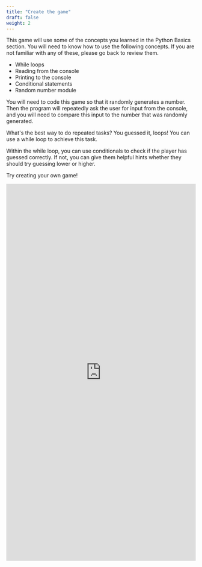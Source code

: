 ```yaml
---
title: "Create the game"
draft: false
weight: 2
---
```


This game will use some of the concepts you learned in the Python Basics section.
You will need to know how to use the following concepts. If you are not familiar with any of these, please go back to review them.
- While loops
- Reading from the console
- Printing to the console
- Conditional statements
- Random number module


You will need to code this game so that it randomly generates a number.
Then the program will repeatedly ask the user for input from the console, and you will need to compare this input to the number that was randomly generated.

What's the best way to do repeated tasks?  You guessed it, loops!
You can use a while loop to achieve this task.

Within the while loop, you can use conditionals to check if the player has guessed correctly.  If not, you can give them helpful hints whether they should try guessing lower or higher.

Try creating your own game!
<iframe height="1000px" width="100%" src="https://repl.it/@nuevofoundation/python-guessnumber-try?lite=true" scrolling="no" frameborder="no" allowtransparency="true" allowfullscreen="true" sandbox="allow-forms allow-pointer-lock allow-popups allow-same-origin allow-scripts allow-modals"></iframe>

